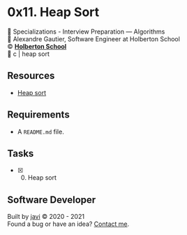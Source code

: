 # 0x11. Heap Sort
:open_file_folder: Specializations - Interview Preparation ― Algorithms  
:bust_in_silhouette: Alexandre Gautier, Software Engineer at Holberton School  
:copyright: **[Holberton School](https://www.holbertonschool.com/)**  
:bookmark: c | heap sort

## Resources
* [Heap sort](https://en.wikipedia.org/wiki/Heapsort)

## Requirements
* A ```README.md``` file.

## Tasks
* [x] 0. Heap sort

## Software Developer
Built by [javi](https://github.com/javi0x00) :copyright: 2020 - 2021  
Found a bug or have an idea? [Contact me](https://www.linkedin.com/in/javi0x00/).
